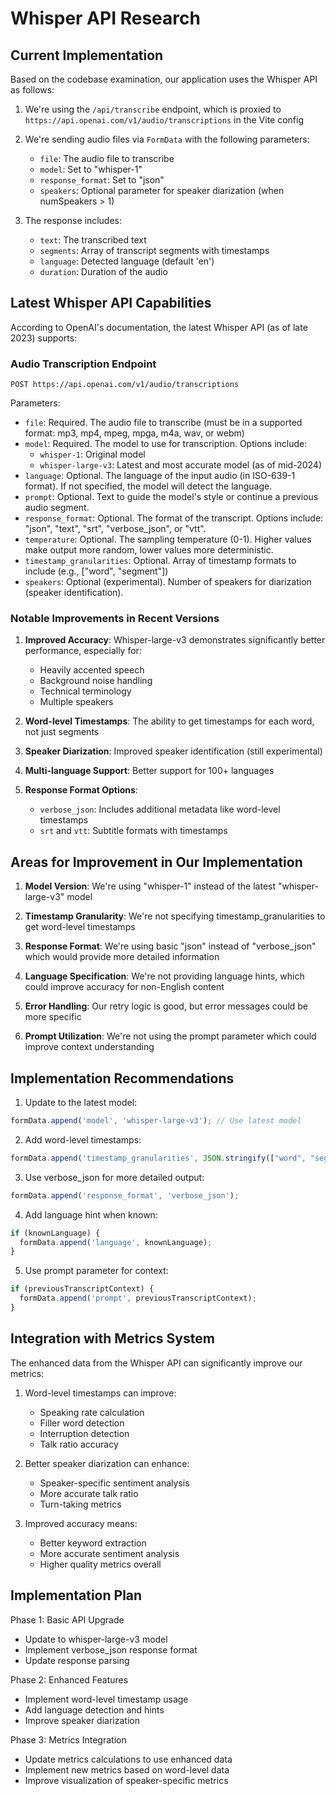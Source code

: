 # Whisper API Research

## Current Implementation

Based on the codebase examination, our application uses the Whisper API as follows:

1. We're using the `/api/transcribe` endpoint, which is proxied to `https://api.openai.com/v1/audio/transcriptions` in the Vite config
2. We're sending audio files via `FormData` with the following parameters:
   - `file`: The audio file to transcribe
   - `model`: Set to "whisper-1"
   - `response_format`: Set to "json"
   - `speakers`: Optional parameter for speaker diarization (when numSpeakers > 1)

3. The response includes:
   - `text`: The transcribed text
   - `segments`: Array of transcript segments with timestamps
   - `language`: Detected language (default 'en')
   - `duration`: Duration of the audio

## Latest Whisper API Capabilities

According to OpenAI's documentation, the latest Whisper API (as of late 2023) supports:

### Audio Transcription Endpoint

```
POST https://api.openai.com/v1/audio/transcriptions
```

Parameters:
- `file`: Required. The audio file to transcribe (must be in a supported format: mp3, mp4, mpeg, mpga, m4a, wav, or webm)
- `model`: Required. The model to use for transcription. Options include:
  - `whisper-1`: Original model
  - `whisper-large-v3`: Latest and most accurate model (as of mid-2024)
- `language`: Optional. The language of the input audio (in ISO-639-1 format). If not specified, the model will detect the language.
- `prompt`: Optional. Text to guide the model's style or continue a previous audio segment.
- `response_format`: Optional. The format of the transcript. Options include: "json", "text", "srt", "verbose_json", or "vtt".
- `temperature`: Optional. The sampling temperature (0-1). Higher values make output more random, lower values more deterministic.
- `timestamp_granularities`: Optional. Array of timestamp formats to include (e.g., ["word", "segment"])
- `speakers`: Optional (experimental). Number of speakers for diarization (speaker identification).

### Notable Improvements in Recent Versions

1. **Improved Accuracy**: Whisper-large-v3 demonstrates significantly better performance, especially for:
   - Heavily accented speech
   - Background noise handling
   - Technical terminology
   - Multiple speakers

2. **Word-level Timestamps**: The ability to get timestamps for each word, not just segments

3. **Speaker Diarization**: Improved speaker identification (still experimental)

4. **Multi-language Support**: Better support for 100+ languages

5. **Response Format Options**:
   - `verbose_json`: Includes additional metadata like word-level timestamps
   - `srt` and `vtt`: Subtitle formats with timestamps

## Areas for Improvement in Our Implementation

1. **Model Version**: We're using "whisper-1" instead of the latest "whisper-large-v3" model

2. **Timestamp Granularity**: We're not specifying timestamp_granularities to get word-level timestamps

3. **Response Format**: We're using basic "json" instead of "verbose_json" which would provide more detailed information

4. **Language Specification**: We're not providing language hints, which could improve accuracy for non-English content

5. **Error Handling**: Our retry logic is good, but error messages could be more specific

6. **Prompt Utilization**: We're not using the prompt parameter which could improve context understanding

## Implementation Recommendations

1. Update to the latest model:
```javascript
formData.append('model', 'whisper-large-v3'); // Use latest model
```

2. Add word-level timestamps:
```javascript
formData.append('timestamp_granularities', JSON.stringify(["word", "segment"]));
```

3. Use verbose_json for more detailed output:
```javascript
formData.append('response_format', 'verbose_json');
```

4. Add language hint when known:
```javascript
if (knownLanguage) {
  formData.append('language', knownLanguage);
}
```

5. Use prompt parameter for context:
```javascript
if (previousTranscriptContext) {
  formData.append('prompt', previousTranscriptContext);
}
```

## Integration with Metrics System

The enhanced data from the Whisper API can significantly improve our metrics:

1. Word-level timestamps can improve:
   - Speaking rate calculation
   - Filler word detection
   - Interruption detection
   - Talk ratio accuracy

2. Better speaker diarization can enhance:
   - Speaker-specific sentiment analysis
   - More accurate talk ratio
   - Turn-taking metrics

3. Improved accuracy means:
   - Better keyword extraction
   - More accurate sentiment analysis
   - Higher quality metrics overall

## Implementation Plan

Phase 1: Basic API Upgrade
- Update to whisper-large-v3 model
- Implement verbose_json response format
- Update response parsing

Phase 2: Enhanced Features
- Implement word-level timestamp usage
- Add language detection and hints
- Improve speaker diarization

Phase 3: Metrics Integration
- Update metrics calculations to use enhanced data
- Implement new metrics based on word-level data
- Improve visualization of speaker-specific metrics 